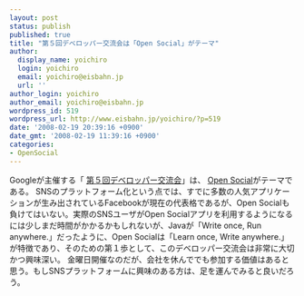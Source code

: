 ```yaml
---
layout: post
status: publish
published: true
title: "第５回デベロッパー交流会は「Open Social」がテーマ"
author:
  display_name: yoichiro
  login: yoichiro
  email: yoichiro@eisbahn.jp
  url: ''
author_login: yoichiro
author_email: yoichiro@eisbahn.jp
wordpress_id: 519
wordpress_url: http://www.eisbahn.jp/yoichiro/?p=519
date: '2008-02-19 20:39:16 +0900'
date_gmt: '2008-02-19 11:39:16 +0900'
categories:
- OpenSocial
---
```


Googleが主催する「
[第５回デベロッパー交流会](http://groups.google.com/group/developer-round-table/msg/2b919e77ddce0af9)」は、
[Open Social](http://code.google.com/intl/ja/apis/opensocial/)がテーマである。
SNSのプラットフォーム化という点では、すでに多数の人気アプリケーションが生み出されているFacebookが現在の代表格であるが、Open Socialも負けてはいない。実際のSNSユーザがOpen Socialアプリを利用するようになるには少しまだ時間がかかるかもしれないが、Javaが「Write once, Run anywhere.」だったように、Open Socialは「Learn once, Write anywhere.」が特徴であり、そのための第１歩として、このデベロッパー交流会は非常に大切かつ興味深い。
金曜日開催なのだが、会社を休んででも参加する価値はあると思う。もしSNSプラットフォームに興味のある方は、足を運んでみると良いだろう。
